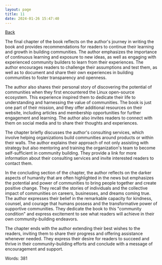 ```yaml
---
layout: page
title: 11
date: 2024-01-26 15:47:40
---
```


[Back](./)


The final chapter of the book reflects on the author's journey in writing the book and provides recommendations for readers to continue their learning and growth in building communities. The author emphasizes the importance of continuous learning and exposure to new ideas, as well as engaging with experienced community builders to learn from their experiences. The author encourages readers to challenge their assumptions and test them, as well as to document and share their own experiences in building communities to foster transparency and openness. 

The author also shares their personal story of discovering the potential of communities when they first encountered the Linux open-source ecosystem. This experience inspired them to dedicate their life to understanding and harnessing the value of communities. The book is just one part of their mission, and they offer additional resources on their website, including articles and membership opportunities for further engagement and learning. The author also invites readers to connect with them on social media and to share their thoughts and experiences.

The chapter briefly discusses the author's consulting services, which involve helping organizations build communities around products or within their walls. The author explains their approach of not only assisting with strategy but also mentoring and training the organization's team to become self-sufficient in community building. They provide a link for more information about their consulting services and invite interested readers to contact them.

In the concluding section of the chapter, the author reflects on the darker aspects of humanity that are often highlighted in the news but emphasizes the potential and power of communities to bring people together and create positive change. They recall the stories of individuals and the collective impact of communities on careers, businesses, and dreams coming true. The author expresses their belief in the remarkable capacity for kindness, counsel, and courage that humans possess and the transformative power of supportive communities. They dedicate the book to this "community condition" and express excitement to see what readers will achieve in their own community-building endeavors.

The chapter ends with the author extending their best wishes to the readers, inviting them to share their progress and offering assistance whenever needed. They express their desire for readers to succeed and thrive in their community-building efforts and conclude with a message of encouragement and support.

Words: 381